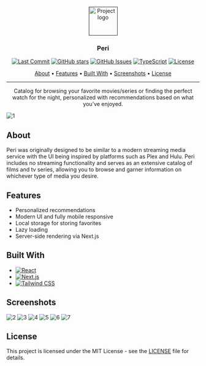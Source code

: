 <p align="center">
  <a href="" rel="noopener">
 <img width=75px height=75px src="https://user-images.githubusercontent.com/40510223/180670733-9357d0b7-771e-4802-92f7-1d824c215543.png" alt="Project logo"></a>
</p>

<h3 align="center">Peri</h3>

<div align="center">

  [![Last Commit](https://img.shields.io/github/last-commit/asecco/Peri)](https://github.com/asecco/Peri)
  [![GitHub stars](https://badgen.net/github/stars/asecco/Peri)](https://github.com/asecco/Peri/stargazers)
  [![GitHub Issues](https://img.shields.io/github/issues/asecco/Peri.svg)](https://github.com/asecco/Peri/issues)
  [![TypeScript](https://img.shields.io/badge/Made%20with-React-blue)](https://www.typescriptlang.org/)
  [![License](https://img.shields.io/badge/license-MIT-blue.svg)](/LICENSE)

</div>

<p align="center">
  <a href="#about">About</a> •
  <a href="#features">Features</a> •
  <a href="#built-with">Built With</a> •
  <a href="#screenshots">Screenshots</a> •
  <a href="#license">License</a>
</p>

---

<p align="center"> Catalog for browsing your favorite movies/series or finding the perfect watch for the night, personalized with recommendations based on what you’ve enjoyed.
    <br> 
</p>

![1](https://user-images.githubusercontent.com/40510223/180893862-9d581af1-02ad-4a6b-af68-da3b9bc81958.png)

## About
Peri was originally designed to be similar to a modern streaming media service with the UI being inspired by platforms such as Plex and Hulu. Peri includes no streaming functionality and serves as an extensive catalog of films and tv series, allowing you to browse and garner information on whichever type of media you desire.

## Features
- Personalized recommendations
- Modern UI and fully mobile responsive
- Local storage for storing favorites
- Lazy loading
- Server-side rendering via Next.js

## Built With
- [![React](https://img.shields.io/badge/React-20232A?style=for-the-badge&logo=react&logoColor=61DAFB)](https://reactjs.org)
- [![Next.js](https://img.shields.io/badge/next.js-000000?style=for-the-badge&logo=nextdotjs&logoColor=white)](https://nextjs.org)
- [![Tailwind CSS](https://img.shields.io/badge/tailwindcss-%2338B2AC.svg?style=for-the-badge&logo=tailwind-css&logoColor=white)](https://tailwindcss.com)

## Screenshots
![2](https://user-images.githubusercontent.com/40510223/180894004-a89c3b73-6d5c-4b13-b30f-cfe6ec4c86e0.png)
![3](https://user-images.githubusercontent.com/40510223/180894010-acdc9db4-937f-49f7-ab6b-a6c8d09de32d.png)
![4](https://user-images.githubusercontent.com/40510223/180894013-89a83ef9-1fe9-437a-8029-102e21e09a9c.png)
![5](https://user-images.githubusercontent.com/40510223/180894015-7f58801c-59de-4e66-940b-aea8ad4e6867.png)
![6](https://user-images.githubusercontent.com/40510223/180894019-cdeef5c6-6995-4f1a-8af2-e6d2dead1fec.png)
![7](https://user-images.githubusercontent.com/40510223/180894024-e7dd9bde-ef9b-4a9a-9277-5f3fe15b577d.png)


## License
This project is licensed under the MIT License - see the [LICENSE](LICENSE) file for details.
